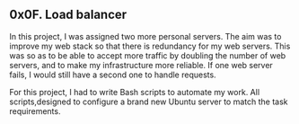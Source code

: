 ## 0x0F. Load balancer

In this project, I was assigned two more personal servers. The aim was to improve my web stack so that there is redundancy for my web servers. This was so as to be able to accept more traffic by doubling the number of web servers, and to make my infrastructure more reliable. If one web server fails, I would still have a second one to handle requests.

For this project, I had to write Bash scripts to automate my work. All scripts,designed to configure a brand new Ubuntu server to match the task requirements.
